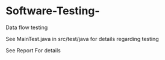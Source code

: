 # Software-Testing-

Data flow testing 

See MainTest.java in src/test/java for details regarding testing

See Report For details


